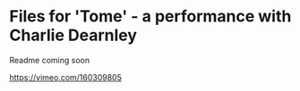 # Files for 'Tome' - a performance with Charlie Dearnley

Readme coming soon

https://vimeo.com/160309805
